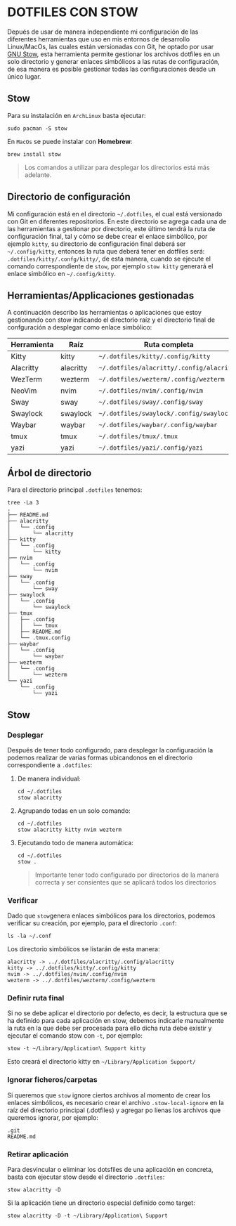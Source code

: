 # DOTFILES CON STOW

Depués de usar de manera independiente mi configuración de las diferentes herramientas que uso en mis entornos de desarrollo Linux/MacOs, las cuales están versionadas con Git, he optado por usar [GNU Stow](https://www.gnu.org/software/stow/), esta herramienta permite gestionar los archivos dotfiles en un solo directorio y generar enlaces simbólicos a las rutas de configuración, de esa manera es posible gestionar todas las configuraciones desde un único lugar.

## Stow

Para su instalación en `ArchLinux` basta ejecutar:

```shell
sudo pacman -S stow
```

En `MacOs` se puede instalar con **Homebrew**:

```shell
brew install stow
```

> Los comandos a utilizar para desplegar los directorios está más adelante.

## Directorio de configuración

Mi configuración está en el directorio `~/.dotfiles`, el cual está versionado con Git en diferentes repositorios. En este directorio se agrega cada una de las herramientas a gestionar por directorio, este último tendrá la ruta de configuración final, tal y cómo se debe crear el enlace simbólico, por ejemplo `kitty`, su directorio de configuración final deberá ser `~/.config/kitty`, entonces la ruta que deberá tener en dotfiles será: `.dotfiles/kitty/.confg/kitty/`, de esta manera, cuando se ejecute el comando correspondiente de `stow`, por ejemplo `stow kitty` generará el enlace simbólico en `~/.config/kitty`.

## Herramientas/Applicaciones gestionadas

A continuación describo las herramientas o aplicaciones que estoy gestionando con stow indicando el directorio raíz y el directorio final de confguración a desplegar como enlace simbólico:

| Herramienta | Raíz      | Ruta completa                             | Directorio final      |
| ----------- | --------- | ----------------------------------------- | --------------------- |
| Kitty       | kitty     | `~/.dotfiles/kitty/.config/kitty`         | `~/.config/kitty`     |
| Alacritty   | alacritty | `~/.dotfiles/alacritty/.config/alacritty` | `~/.config/alacritty` |
| WezTerm     | wezterm   | `~/.dotfiles/wezterm/.config/wezterm`     | `~/.config/wezterm`   |
| NeoVim      | nvim      | `~/.dotfiles/nvim/.config/nvim`           | `~/.config/nvim`      |
| Sway        | sway      | `~/.dotfiles/sway/.config/sway`           | `~/.config/sway`      |
| Swaylock    | swaylock  | `~/.dotfiles/swaylock/.config/swaylock`   | `~/.config/swaylock`  |
| Waybar      | waybar    | `~/.dotfiles/waybar/.config/waybar`       | `~/.config/waybar`    |
| tmux        | tmux      | `~/.dotfiles/tmux/.tmux`                  | `~/.tmux`             |
| yazi        | yazi      | `~/.dotfiles/yazi/.config/yazi`           | `~/.config/yazi`      |

## Árbol de directorio

Para el directorio principal `.dotfiles` tenemos:

```shell
tree -La 3
.
├── README.md
├── alacritty
│   └── .config
│       └── alacritty
├── kitty
│   └── .config
│       └── kitty
├── nvim
│   └── .config
│       └── nvim
├── sway
│   └── .config
│       └── sway
├── swaylock
│   └── .config
│       └── swaylock
├── tmux
│   ├── .config
│   │   └── tmux
│   ├── README.md
│   └── .tmux.config
├── waybar
│   └── .config
│       └── waybar
├── wezterm
│   └── .config
│       └── wezterm
└── yazi
    └── .config
        └── yazi
```

## Stow

### Desplegar

Después de tener todo configurado, para desplegar la configuración la podemos realizar de varias formas ubicandonos en el directorio correspondiente a `.dotfiles`:

1. De manera individual:
   
   ```shell
   cd ~/.dotfiles
   stow alacritty
   ```

2. Agrupando todas en un solo comando:
   
   ```shell
   cd ~/.dotfiles
   stow alacritty kitty nvim wezterm
   ```

3. Ejecutando todo de manera automática:
   
   ```shell
   cd ~/.dotfiles
   stow .
   ```
   
   > Importante tener todo configurado por directorios de la manera correcta y ser consientes que se aplicará todos los directorios 

### Verificar

Dado que `stow`genera enlaces simbólicos para los directorios, podemos verificar su creación, por ejemplo, para el directorio `.conf`:

```shell
ls -la ~/.conf
```

Los directorio simbólicos se listarán de esta manera:

```shell
alacritty -> ../.dotfiles/alacritty/.config/alacritty
kitty -> ../.dotfiles/kitty/.config/kitty
nvim -> ../.dotfiles/nvim/.config/nvim
wezterm -> ../.dotfiles/wezterm/.config/wezterm
```

### Definir ruta final

Si no se debe aplicar el directorio por defecto, es decir, la estructura que se ha definido para cada aplicación en stow, debemos indicarle manualmente la ruta en la que debe ser procesada para ello dicha ruta debe existir y ejecutar el comando stow con `-t`, por ejemplo:

```shell
stow -t ~/Library/Application\ Support kitty
```

Esto creará el directorio kitty en `~/Library/Application Support/`

### Ignorar ficheros/carpetas

Si queremos que `stow` ignore ciertos archivos al momento de crear los enlaces simbólicos, es necesario crear el archivo `.stow-local-ignore` en la raíz del directorio principal (.dotfiles) y agregar po líenas los archivos que queremos ignorar, por ejemplo:

```vim
.git
README.md
```

### Retirar aplicación

Para desvincular o eliminar los dotsfiles de una aplicación en concreta, basta con ejecutar stow desde el directorio `.dotfiles`:

```shell
stow alacritty -D
```

Si la aplicación tiene un directorio especial definido como target:

```shell
stow alacritty -D -t ~/Library/Application\ Support
```
